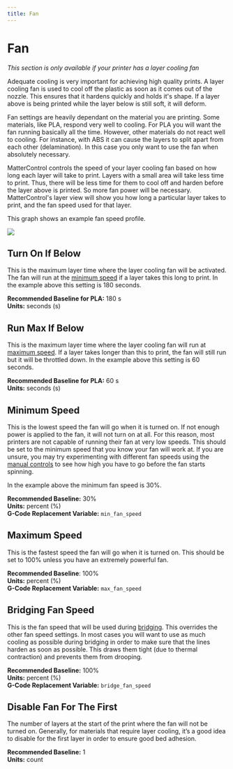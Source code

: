 ```yaml
---
title: Fan
---
```


Fan
===

*This section is only available if your printer has a layer cooling fan*

Adequate cooling is very important for achieving high quality prints. A layer cooling fan is used to cool off the plastic as soon as it comes out of the nozzle. This ensures that it hardens quickly and holds it's shape. If a layer above is being printed while the layer below is still soft, it will deform.

Fan settings are heavily dependant on the material you are printing. Some materials, like PLA, respond very well to cooling. For PLA you will want the fan running basically all the time. However, other materials do not react well to cooling. For instance, with ABS it can cause the layers to split apart from each other (delamination). In this case you only want to use the fan when absolutely necessary.

MatterControl controls the speed of your layer cooling fan based on how long each layer will take to print. Layers with a small area will take less time to print. Thus, there will be less time for them to cool off and harden before the layer above is printed. So more fan power will be necessary. MatterControl's layer view will show you how long a particular layer takes to print, and the fan speed used for that layer.

This graph shows an example fan speed profile.

![](https://lh3.googleusercontent.com/0YsAZ2INXEKL5uR6Tto9_U0zsj8krLjvsn2npMAKcqRII0wg_6MsP6vZ_JEiwJMiuiGU1oXXvqvvlYOC__yunxYJ=s0)


Turn On If Below
----------------

This is the maximum layer time where the layer cooling fan will be activated. The fan will run at the [minimum speed](#minimum-speed) if a layer takes this long to print. In the example above this setting is 180 seconds.

**Recommended Baseline for PLA:** 180 s  
**Units:** seconds (s)

Run Max If Below
----------------

This is the maximum layer time where the layer cooling fan will run at [maximum speed](#macimum-speed). If a layer takes longer than this to print, the fan will still run but it will be throttled down. In the example above this setting is 60 seconds.

**Recommended Baseline for PLA:** 60 s  
**Units:** seconds (s)

Minimum Speed
-------------

This is the lowest speed the fan will go when it is turned on. If not enough power is applied to the fan, it will not turn on at all. For this reason, most printers are not capable of running their fan at very low speeds. This should be set to the minimum speed that you know your fan will work at. If you are unsure, you may try experimenting with different fan speeds using the [manual controls](../../printer-controls#fan) to see how high you have to go before the fan starts spinning.

In the example above the minimum fan speed is 30%.

**Recommended Baseline:** 30%  
**Units:** percent (%)  
**G-Code Replacement Variable:** `min_fan_speed`

Maximum Speed
-------------

This is the fastest speed the fan will go when it is turned on. This should be set to 100% unless you have an extremely powerful fan.

**Recommended Baseline**: 100%  
**Units:** percent (%)  
**G-Code Replacement Variable:** `max_fan_speed`

Bridging Fan Speed
------------------

This is the fan speed that will be used during [bridging](speed#bridges). This overrides the other fan speed settings. In most cases you will want to use as much cooling as possible during bridging in order to make sure that the lines harden as soon as possible. This draws them tight (due to thermal contraction) and prevents them from drooping.

**Recommended Baseline:** 100%  
**Units:** percent (%)  
**G-Code Replacement Variable:** `bridge_fan_speed`

Disable Fan For The First
-------------------------

The number of layers at the start of the print where the fan will not be turned on. Generally, for materials that require layer cooling, it’s a good idea to disable for the first layer in order to ensure good bed adhesion.

**Recommended Baseline:** 1  
**Units:** count